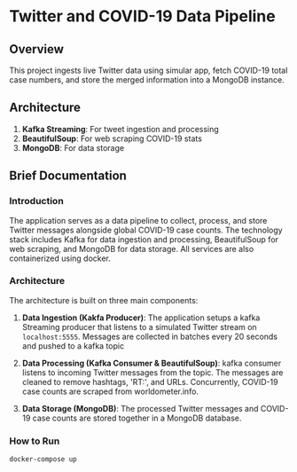 # Twitter and COVID-19 Data Pipeline

## Overview

This project ingests live Twitter data using simular app, fetch COVID-19 total case numbers, and store the merged information into a MongoDB instance.

## Architecture

1. **Kafka Streaming**: For tweet ingestion and processing
2. **BeautifulSoup**: For web scraping COVID-19 stats
3. **MongoDB**: For data storage


## Brief Documentation

### Introduction

The application serves as a data pipeline to collect, process, and store Twitter messages alongside global COVID-19 case counts. The technology stack includes Kafka for data ingestion and processing, BeautifulSoup for web scraping, and MongoDB for data storage. All services are also containerized using docker.

### Architecture

The architecture is built on three main components:

1. **Data Ingestion (Kakfa Producer)**: The application setups a kafka Streaming producer that listens to a simulated Twitter stream on `localhost:5555`. Messages are collected in batches every 20 seconds and pushed to a kafka topic
  
2. **Data Processing (Kafka Consumer & BeautifulSoup)**: kafka consumer listens to incoming Twitter messages from the topic. The messages are cleaned to remove hashtags, 'RT:', and URLs. Concurrently, COVID-19 case counts are scraped from worldometer.info.

3. **Data Storage (MongoDB)**: The processed Twitter messages and COVID-19 case counts are stored together in a MongoDB database.


### How to Run

```bash
docker-compose up
```
